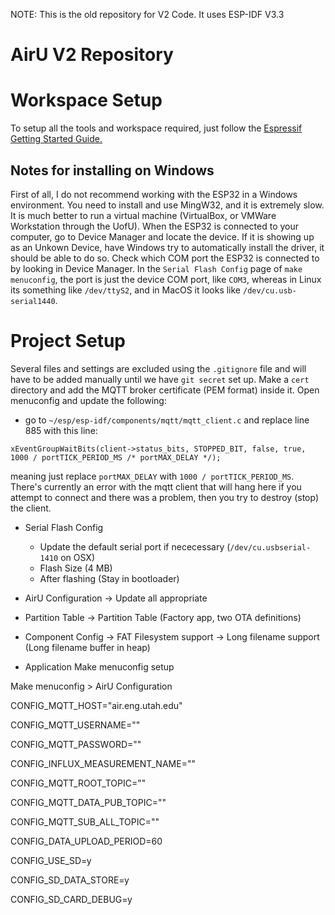NOTE: This is the old repository for V2 Code. It uses ESP-IDF V3.3
# AirU V2 Repository

# Workspace Setup
To setup all the tools and workspace required, just follow the [Espressif Getting Started Guide.](https://docs.espressif.com/projects/esp-idf/en/latest/get-started/) 

## Notes for installing on Windows
First of all, I do not recommend working with the ESP32 in a Windows environment. You need to install and use MingW32, and it is extremely slow. It is much better to run a virtual machine (VirtualBox, or VMWare Workstation through the UofU). When the ESP32 is connected to your computer, go to Device Manager and locate the device. If it is showing up as an Unkown Device, have Windows try to automatically install the driver, it should be able to do so. Check which COM port the ESP32 is connected to by looking in Device Manager. In the `Serial Flash Config` page of `make menuconfig`, the port is just the device COM port, like `COM3`, whereas in Linux its something like `/dev/ttyS2`, and in MacOS it looks like `/dev/cu.usb-serial1440`. 

# Project Setup
Several files and settings are excluded using the `.gitignore` file and will have to be added manually until we have `git secret` set up. Make a `cert` directory and add the MQTT broker certificate (PEM format) inside it. Open menuconfig and update the following:
- go to `~/esp/esp-idf/components/mqtt/mqtt_client.c` and replace line 885 with this line:

`xEventGroupWaitBits(client->status_bits, STOPPED_BIT, false, true, 1000 / portTICK_PERIOD_MS /* portMAX_DELAY */);`

meaning just replace `portMAX_DELAY` with `1000 / portTICK_PERIOD_MS`. There's currently an error with the mqtt client that will hang here if you attempt to connect and there was a problem, then you try to destroy (stop) the client. 
- Serial Flash Config
    - Update the default serial port if nececessary (`/dev/cu.usbserial-1410` on OSX)
    - Flash Size (4 MB)
    - After flashing (Stay in bootloader)
- AirU Configuration -> Update all appropriate
- Partition Table -> Partition Table (Factory app, two OTA definitions)
- Component Config -> FAT Filesystem support -> Long filename support (Long filename buffer in heap)

- Application Make menuconfig setup

Make menuconfig > AirU Configuration

CONFIG_MQTT_HOST="air.eng.utah.edu"

CONFIG_MQTT_USERNAME="<private>"

CONFIG_MQTT_PASSWORD="<private>"

CONFIG_INFLUX_MEASUREMENT_NAME="<private>"

CONFIG_MQTT_ROOT_TOPIC="<private>"

CONFIG_MQTT_DATA_PUB_TOPIC="<private>"

CONFIG_MQTT_SUB_ALL_TOPIC="<private>"

CONFIG_DATA_UPLOAD_PERIOD=60

CONFIG_USE_SD=y

CONFIG_SD_DATA_STORE=y

CONFIG_SD_CARD_DEBUG=y




